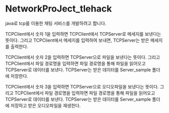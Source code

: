 # NetworkProJect_tlehack

java로 tcp를 이용한 채팅 서비스를 개발하려고 합니다.

TCPClient에서 숫자 1을 입력하면 TCPClient에서 TCPServer로 메세지를 보낸다는 뜻이다. 그리고 TCPClient에서 메세지를 입력하여 보내면, TCPServer는 받은 메세지를 출력한다.

TCPClient에서 숫자 2을 입력하면 TCPServer으로 파일을 보낸다는 뜻이다. 그리고 TCPClient에서 파일 경로명을 입력하면 파일 경로명을 통해 파일을 읽어오고 TCPServer로 데이터를 보낸다. TCPServer는 받은 데이터를 Server_sample 폴더에 저장한다. 

TCPClient에서 숫자 3을 입력하면 TCPServer으로 오디오파일을 보낸다는 뜻이다. 그리고 TCPClient에서 파일 경로명을 입력하면 파일 경로명을 통해 파일을 읽어오고 TCPServer로 데이터를 보낸다. TCPServer는 받은 데이터를 Server_sample 폴더에 저장하고 받은 오디오파일을 재생한다. 

